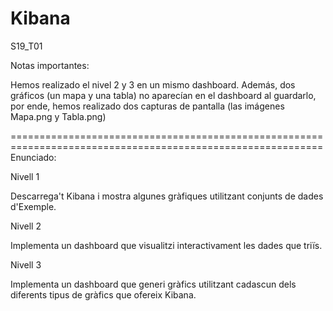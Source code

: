 # Kibana
S19_T01

Notas importantes:

Hemos realizado el nivel 2 y 3 en un mismo dashboard. Además, dos gráficos (un mapa y una tabla) no aparecían
en el dashboard al guardarlo, por ende, hemos realizado dos capturas de pantalla (las imágenes Mapa.png y Tabla.png)

============================================================================================================
Enunciado:

Nivell 1

Descarrega't Kibana i mostra algunes gràfiques utilitzant conjunts de dades d'Exemple.


Nivell 2

Implementa un dashboard que visualitzi interactivament les dades que triïs.


Nivell 3

Implementa un dashboard que generi gràfics utilitzant cadascun dels diferents tipus de gràfics que ofereix Kibana.
